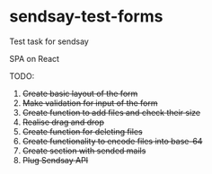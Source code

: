 # sendsay-test-forms
Test task for sendsay

SPA on React

TODO:
  1. <del>Create basic layout of the form</del>
  2. <del>Make validation for input of the form</del>
  3. <del>Create function to add files and check their size</del>
  4. <del>Realise drag and drop</del>
  5. <del>Create function for deleting files<del>
  6. <del>Create functionality to encode files into base-64</del>
  7. <del>Create section with sended mails</del>
  8. <del>Plug Sendsay API</del>
